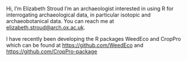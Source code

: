 Hi, I’m Elizabeth Stroud
I’m an archaeologist interested in using R for interrogating archaeological data, in particular isotopic and archaeobotanical data.
You can reach me at elizabeth.stroud@arch.ox.ac.uk. 

I have recently been developing the R packages WeedEco and CropPro which can be found at https://github.com/WeedEco and https://github.com/CropPro-package

<!---
elizabethastroud/elizabethastroud is a ✨ special ✨ repository because its `README.md` (this file) appears on your GitHub profile.
You can click the Preview link to take a look at your changes.
--->

